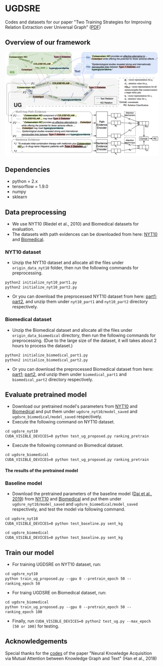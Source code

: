 # UGDSRE
Codes and datasets for our paper "Two Training Strategies for Improving Relation Extraction over Universal Graph" ([PDF](https://arxiv.org/pdf/2102.06540.pdf))
## Overview of our framework
<img src="overview_of_ugdsre.png" width="700">

## Dependencies
- python = 2.x
- tensorflow = 1.9.0
- numpy
- sklearn
## Data preprocessing
- We use NYT10 (Riedel et al., 2010) and Biomedical datasets for evaluation.
- The datasets with path evidences can be downloaded from here: [NYT10](http://www.cl.ecei.tohoku.ac.jp/~dq/Data_for_EACL2021/origin_data_nyt10.zip) and [Biomedical](http://www.cl.ecei.tohoku.ac.jp/~dq/Data_for_EACL2021/origin_data_bio.zip).
### NYT10 dataset
- Unzip the NYT10 dataset and allocate all the files under `origin_data_nyt10` folder, then run the following commands for preprocessing.
~~~
python2 initialize_nyt10_part1.py
python2 initialize_nyt10_part2.py
~~~
- Or you can download the preprocessed NYT10 dataset from here: [part1](http://www.cl.ecei.tohoku.ac.jp/~dq/Data_for_EACL2021/nyt10_part1.zip); [part2](http://www.cl.ecei.tohoku.ac.jp/~dq/Data_for_EACL2021/nyt10_part2.zip), and unzip them under `nyt10_part1` and `nyt10_part2` directory respectively.
### Biomedical dataset
- Unzip the Biomedical dataset and allocate all the files under `origin_data_biomedical` directory, then run the following commands for preprocessing. (Due to the large size of the dataset, it will takes about 2 hours to process the dataset.)
~~~
python2 initialize_biomedical_part1.py
python2 initialize_biomedical_part2.py
~~~
- Or you can download the preprocessed Biomedical dataset from here: [part1](http://www.cl.ecei.tohoku.ac.jp/~dq/Data_for_EACL2021/biomedical_part1.zip); [part2](http://www.cl.ecei.tohoku.ac.jp/~dq/Data_for_EACL2021/biomedical_part2.zip), and unzip them under `biomedical_part1` and `biomedical_part2` directory respectively.
## Evaluate pretrained model
- Download our pretrained model's parameters from [NYT10](http://www.cl.ecei.tohoku.ac.jp/~dq/Data_for_EACL2021/pretrained_ugdsre_nyt10.zip) and [Biomedical](http://www.cl.ecei.tohoku.ac.jp/~dq/Data_for_EACL2021/pretrained_ugdsre_bio.zip) and put them under `ugdsre_nyt10/model_saved` and `ugdsre_biomedical/model_saved` respectively.
- Execute the following command on NYT10 dataset.
~~~
cd ugdsre_nyt10
CUDA_VISIBLE_DEVICES=0 python test_ug_proposed.py ranking_pretrain
~~~
- Execute the following command on Biomedical dataset.
~~~
cd ugdsre_biomedical
CUDA_VISIBLE_DEVICES=0 python test_ug_proposed.py ranking_pretrain
~~~
#### The results of the pretrained model
### Baseline model
- Download the pretrained parameters of the baseline model ([Dai et al., 2019](http://jaslli.org/files/proceedings/03_paclic33_postconf.pdf)) from [NYT10](http://www.cl.ecei.tohoku.ac.jp/~dq/Data_for_EACL2021/pretrained_baseline_nyt10.zip) and [Biomedical](http://www.cl.ecei.tohoku.ac.jp/~dq/Data_for_EACL2021/pretrained_baseline_bio.zip)  and put them under `ugdsre_nyt10/model_saved` and `ugdsre_biomedical/model_saved` respectively, and test the model  via following command.
~~~
cd ugdsre_nyt10
CUDA_VISIBLE_DEVICES=0 python test_baseline.py sent_kg
~~~
~~~
cd ugdsre_biomedical
CUDA_VISIBLE_DEVICES=0 python test_baseline.py sent_kg
~~~
## Train our model
- For training UGDSRE on NYT10 dataset, run:
~~~
cd ugdsre_nyt10
python train_ug_proposed.py --gpu 0 --pretrain_epoch 50 --ranking_epoch 50
~~~
- For traing UGDSRE on Biomedical dataset, run:
~~~
cd ugdsre_biomedical
python train_ug_proposed.py --gpu 0 --pretrain_epoch 50 --ranking_epoch 100
~~~
- Finally, run `CUDA_VISIBLE_DEVICES=0 python2 test_ug.py --max_epoch [50 or 100]` for testing.
## Acknowledgements
Special thanks for the [codes](https://github.com/thunlp/JointNRE) of the paper "Neural Knowledge Acquisition via Mutual Attention between Knowledge Graph and Text" (Han et al., 2018)
